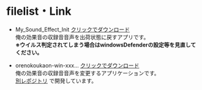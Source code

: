 # filelist・Link

- My_Sound_Effect_Init  [クリックでダウンロード](https://github.com/bit-trade-one/ADSEMX/raw/master/App/My_Sound_Effect_Init.zip)  
俺の効果音の収録音音声を出荷状態に戻すアプリです。  
**※ウイルス判定されてしまう場合はwindowsDefenderの設定等を見直してください。**  

- orenokoukaon-win-xxx…   [クリックでダウンロード](https://github.com/chz100p/SoundModuleAP/releases/download/orenokoukaon-win-2.1.0-adsemx-bto-202302211526/orenokoukaon-win-2.1.0-adsemx-bto-202302211526.exe)  
俺の効果音の収録音音声を変更するアプリケーションです。  
[別レポジトリ](https://github.com/chz100p/SoundModuleAP/releases)  で開発しています。  

